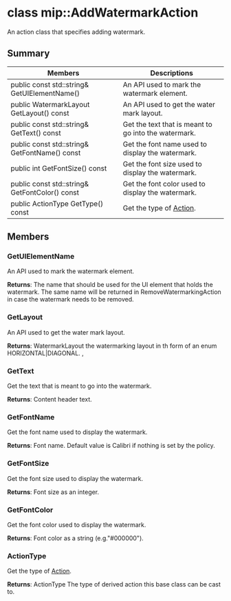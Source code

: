 # class mip::AddWatermarkAction 
An action class that specifies adding watermark.
  
## Summary
 Members                        | Descriptions                                
--------------------------------|---------------------------------------------
 public const std::string& GetUIElementName()  |  An API used to mark the watermark element.
 public WatermarkLayout GetLayout() const  |  An API used to get the water mark layout.
 public const std::string& GetText() const  |  Get the text that is meant to go into the watermark.
 public const std::string& GetFontName() const  |  Get the font name used to display the watermark.
 public int GetFontSize() const  |  Get the font size used to display the watermark.
 public const std::string& GetFontColor() const  |  Get the font color used to display the watermark.
 public ActionType GetType() const  |  Get the type of [Action](class_mip_action.md).
  
## Members
  
### GetUIElementName
An API used to mark the watermark element.

  
**Returns**: The name that should be used for the UI element that holds the watermark. The same name will be returned in RemoveWatermarkingAction in case the watermark needs to be removed.
  
### GetLayout
An API used to get the water mark layout.

  
**Returns**: WatermarkLayout the watermarking layout in th form of an enum HORIZONTAL|DIAGONAL. ,
  
### GetText
Get the text that is meant to go into the watermark.

  
**Returns**: Content header text.
  
### GetFontName
Get the font name used to display the watermark.

  
**Returns**: Font name. Default value is Calibri if nothing is set by the policy.
  
### GetFontSize
Get the font size used to display the watermark.

  
**Returns**: Font size as an integer.
  
### GetFontColor
Get the font color used to display the watermark.

  
**Returns**: Font color as a string (e.g."#000000").
  
### ActionType
Get the type of [Action](class_mip_action.md).

  
**Returns**: ActionType The type of derived action this base class can be cast to.